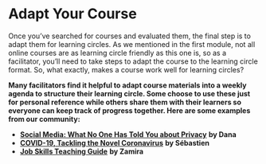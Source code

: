 # Adapt Your Course

Once you’ve searched for courses and evaluated them, the final step is to adapt them for learning circles. As we mentioned in the first module, not all online courses are as learning circle friendly as this one is, so as a facilitator, you’ll need to take steps to adapt the course to the learning circle format. So, what exactly, makes a course work well for learning circles?

**Many facilitators find it helpful to adapt course materials into a weekly agenda to structure their learning circle. Some choose to use these just for personal reference while others share them with their learners so everyone can keep track of progress together. Here are some examples from our community:**

* [**Social Media: What No One Has Told You about Privacy**](https://docs.google.com/document/d/1_AnvIV-J8u8l3Z7TyqD8csI45sQFCoJyH7C89Df23tg/edit) **by Dana** 
* [**COVID-19, Tackling the Novel Coronavirus**](https://docs.google.com/document/d/1JBfz869HQJ0gtapgYwrYjFfs1cDX7d4POqRBLXD4oSQ/edit) **by Sébastien** 
* [**Job Skills Teaching Guide**](https://docs.google.com/document/d/1LtHeCpP39j9SLO9ttRcUwyBh-nziU2AsT6y-jUn1STU/edit) **by Zamira**

